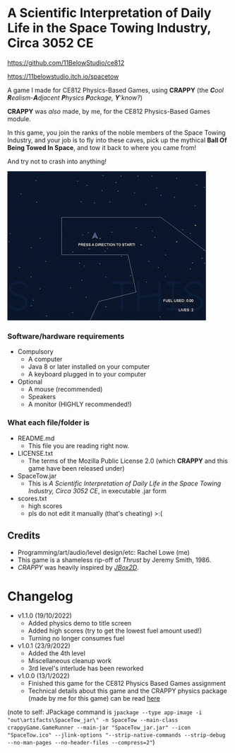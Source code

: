 # A Scientific Interpretation of Daily Life in the Space Towing Industry, Circa 3052 CE

https://github.com/11BelowStudio/ce812

https://11belowstudio.itch.io/spacetow

A game I made for CE812 Physics-Based Games, using **CRAPPY**
(the ***C**ool **R**ealism-**A**djacent **P**hysics **P**ackage, **Y**'know?*)

**CRAPPY** was *also* made, by me, for the CE812 Physics-Based Games module.

In this game, you join the ranks of the noble members of the Space Towing Industry,
and your job is to fly into these caves,
pick up the mythical **Ball Of Being Towed In Space**,
and tow it back to where you came from!

And try not to crash into anything!

![a cool gif showing gameplay](/report%20images/level1.gif)

### Software/hardware requirements

* Compulsory
  * A computer
  * Java 8 or later installed on your computer
  * A keyboard plugged in to your computer
* Optional
  * A mouse (recommended)
  * Speakers
  * A monitor (HIGHLY recommended!)

### What each file/folder is

* README.md
  * This file you are reading right now.
* LICENSE.txt
  * The terms of the Mozilla Public License 2.0 (which **CRAPPY** and this game have been released under)
* SpaceTow.jar
  * This is *A Scientific Interpretation of Daily Life in the Space Towing Industry, Circa 3052 CE*,
    in executable .jar form
* scores.txt
  * high scores
  * pls do not edit it manually (that's cheating) >:(

## Credits

* Programming/art/audio/level design/etc: Rachel Lowe (me)
* This game is a shameless rip-off of *Thrust* by Jeremy Smith, 1986.
* *CRAPPY* was heavily inspired by [*JBox2D*](https://github.com/jbox2d/jbox2d).

# Changelog

* v1.1.0 (19/10/2022)
  * Added physics demo to title screen
  * Added high scores (try to get the lowest fuel amount used!)
  * Turning no longer consumes fuel
* v1.0.1 (23/9/2022)
  * Added the 4th level
  * Miscellaneous cleanup work
  * 3rd level's interlude has been reworked
* v1.0.0 (13/1/2022)
  * Finished this game for the CE812 Physics Based Games assignment
  * Technical details about this game and the CRAPPY physics package (made by me for this game) can be read [here](https://github.com/11BelowStudio/ce812/tree/master/ce812%20assignment)


(note to self: JPackage command is `jpackage --type app-image -i "out\artifacts\SpaceTow_jar\" -n SpaceTow --main-class crappyGame.GameRunner --main-jar "SpaceTow_jar.jar" --icon "SpaceTow.ico" --jlink-options "--strip-native-commands --strip-debug --no-man-pages --no-header-files --compress=2"`)


